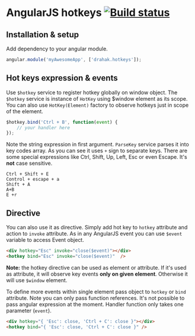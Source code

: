 AngularJS hotkeys [![Build status](https://api.travis-ci.org/drahak/angular-hotkeys.png)](https://travis-ci.org/drahak/angular-hotkeys)
=================

Installation & setup
--------------------
Add dependency to your angular module.

```js
angular.module('myAwesomeApp', ['drahak.hotkeys']);
```

Hot keys expression & events
----------------------------
Use `$hotkey` service to register hotkey globally on window object. The `$hotkey` service is instance of `HotKey` using $window element as its scope. You can also use `HotKey(Element)` factory to observe hotkeys just in scope of the element.

```js
$hotkey.bind('Ctrl + B', function(event) {
    // your handler here
});
```

Note the string expression in first argument. `ParseKey` service parses it into key codes array. As you can see it uses `+` sign to separate keys. There are some special expressions like Ctrl, Shift, Up, Left, Esc or even Escape. It's **not** case sensitive.

```
Ctrl + Shift + E
Control + escape + a
Shift + A
A+B
E +r
```

Directive
---------
You can also use it as directive. Simply add hot key to `hotkey` attribute and action to `invoke` attribute. As in any AngularJS event you can use `$event` variable to access Event object.

```html
<div hotkey="Esc" invoke="close($event)"></div>
<hotkey bind="Esc" invoke="close($event)"  />
```

**Note:** the hotkey directive can be used as element or attribute. If it's used as attribute, it will observe key events **only on given element**. Otherwise it will use `$window` element.

To define more events within single element pass object to `hotkey` or `bind` attribute. Note you can only pass function references. It's not possible to pass angular expression at the moment. Handler function only takes one parameter (`event`).

```html
<div hotkey="{ 'Esc': close, 'Ctrl + C': close }"></div>
<hotkey bind="{ 'Esc': close, 'Ctrl + C': close }" />
```